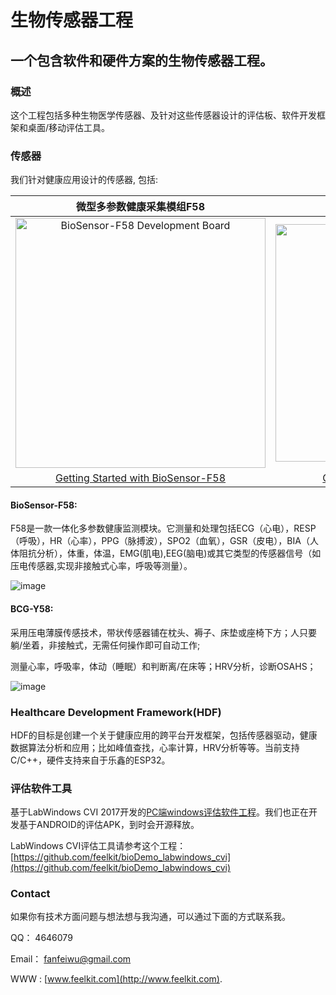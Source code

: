 # 生物传感器工程
## 一个包含软件和硬件方案的生物传感器工程。
### 概述
这个工程包括多种生物医学传感器、及针对这些传感器设计的评估板、软件开发框架和桌面/移动评估工具。 
### 传感器

我们针对健康应用设计的传感器, 包括:

| 微型多参数健康采集模组F58 | 压电薄膜非接触式健康传感器 | 
|:----:|:----:|
|  [<img src="https://github.com/feelkit/BIO_SENSOR/raw/master/image/F58.png" width="400" alt ="BioSensor-F58 Development Board" align="center" />](https://docs.espressif.com/projects/esp-adf/en/latest/get-started/get-started-esp32-lyrat.html)  |  [<img src="https://github.com/feelkit/BIO_SENSOR/raw/master/image/y58.png" width="380" alt ="BCG-Y58 Development Board" align="center" />](https://docs.espressif.com/projects/esp-adf/en/latest/get-started/get-started-esp32-lyratd-msc.html)  |  
|  [Getting Started with BioSensor-F58](https://docs.espressif.com/projects/esp-adf/en/latest/get-started/get-started-esp32-lyrat.html)  |  [Getting Started with BCG-Y58](https://docs.espressif.com/projects/esp-adf/en/latest/get-started/get-started-esp32-lyrat-mini.html)  |  

#### BioSensor-F58:
F58是一款一体化多参数健康监测模块。它测量和处理包括ECG（心电），RESP（呼吸），HR（心率），PPG（脉搏波），SPO2（血氧），GSR（皮电），BIA（人体阻抗分析），体重，体温，EMG(肌电),EEG(脑电)或其它类型的传感器信号（如压电传感器,实现非接触式心率，呼吸等测量）。

![image](https://github.com/feelkit/BIO_SENSOR/raw/master/image/F58.png)
#### BCG-Y58:
采用压电薄膜传感技术，带状传感器铺在枕头、褥子、床垫或座椅下方；人只要躺/坐着，非接触式，无需任何操作即可自动工作;

测量心率，呼吸率，体动（睡眠）和判断离/在床等；HRV分析，诊断OSAHS；

![image](https://github.com/feelkit/BIO_SENSOR/raw/master/image/y58.png)

### Healthcare Development Framework(HDF)
HDF的目标是创建一个关于健康应用的跨平台开发框架，包括传感器驱动，健康数据算法分析和应用；比如峰值查找，心率计算，HRV分析等等。当前支持C/C++，硬件支持来自于乐鑫的ESP32。

### 评估软件工具
基于LabWindows CVI 2017开发的[PC端windows评估软件工程](https://github.com/feelkit/bioDemo_labwindows_cvi)。我们也正在开发基于ANDROID的评估APK，到时会开源释放。

LabWindows CVI评估工具请参考这个工程：[https://github.com/feelkit/bioDemo_labwindows_cvi](https://github.com/feelkit/bioDemo_labwindows_cvi)

### Contact
如果你有技术方面问题与想法想与我沟通，可以通过下面的方式联系我。

QQ： 4646079

Email： fanfeiwu@gmail.com

WWW : [www.feelkit.com](http://www.feelkit.com).



